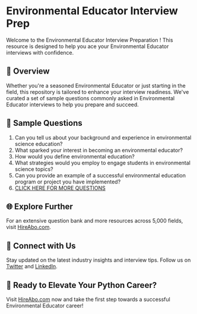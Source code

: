 # Environmental Educator Interview Prep

Welcome to the Environmental Educator Interview Preparation ! This resource is designed to help you ace your Environmental Educator interviews with confidence.

## 🚀 Overview

Whether you're a seasoned Environmental Educator or just starting in the field, this repository is tailored to enhance your interview readiness. We've curated a set of sample questions commonly asked in Environmental Educator interviews to help you prepare and succeed.

## 📝 Sample Questions

1. Can you tell us about your background and experience in environmental science education?
2. What sparked your interest in becoming an environmental educator?
3. How would you define environmental education?
4. What strategies would you employ to engage students in environmental science topics?
5. Can you provide an example of a successful environmental education program or project you have implemented?
6. [CLICK HERE FOR MORE QUESTIONS](https://hireabo.com/job/5_3_27/Environmental%20Educator)

## 🌐 Explore Further

For an extensive question bank and more resources across 5,000 fields, visit [HireAbo.com](https://www.hireabo.com).

## 📱 Connect with Us

Stay updated on the latest industry insights and interview tips. Follow us on [Twitter](https://twitter.com/hireabo) and [LinkedIn](https://www.linkedin.com/in/hire-abo-3609972a8/).

## 🚀 Ready to Elevate Your Python Career?

Visit [HireAbo.com](https://www.hireabo.com) now and take the first step towards a successful Environmental Educator career!